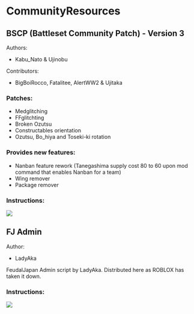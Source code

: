 # CommunityResources

## BSCP (Battleset Community Patch) - Version 3
Authors:
- Kabu_Nato & Ujinobu

Contributors: 
- BigBoiRocco, Fatalitee, AlertWW2 & Ujitaka
### Patches:
* Medglitching
* FFglitchting
* Broken Ozutsu
* Constructables orientation
* Ozutsu, Bo_hiya and Toseki-ki rotation
### Provides new features:
* Nanban feature rework (Tanegashima supply cost 80 to 60 upon mod command that enables Nanban for a team)
* Wing remover
* Package remover
### Instructions:
<img src="https://i.imgur.com/ee92HkZ.png">

## FJ Admin
Author:
- LadyAka

FeudalJapan Admin script by LadyAka. Distributed here as ROBLOX has taken it down.
### Instructions:
<img src="https://i.imgur.com/IRNfy3U.png">
